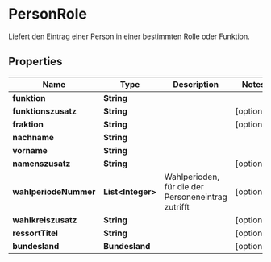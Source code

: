 

# PersonRole

Liefert den Eintrag einer Person in einer bestimmten Rolle oder Funktion.

## Properties

| Name | Type | Description | Notes |
|------------ | ------------- | ------------- | -------------|
|**funktion** | **String** |  |  |
|**funktionszusatz** | **String** |  |  [optional] |
|**fraktion** | **String** |  |  [optional] |
|**nachname** | **String** |  |  |
|**vorname** | **String** |  |  |
|**namenszusatz** | **String** |  |  [optional] |
|**wahlperiodeNummer** | **List&lt;Integer&gt;** | Wahlperioden, für die der Personeneintrag zutrifft |  [optional] |
|**wahlkreiszusatz** | **String** |  |  [optional] |
|**ressortTitel** | **String** |  |  [optional] |
|**bundesland** | **Bundesland** |  |  [optional] |



